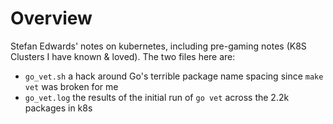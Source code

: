 # Overview

Stefan Edwards' notes on kubernetes, including pre-gaming notes (K8S Clusters I have known & loved).
The two files here are:

- `go_vet.sh` a hack around Go's terrible package name spacing since `make vet` was broken for me
- `go_vet.log` the results of the initial run of `go vet` across the 2.2k packages in k8s

